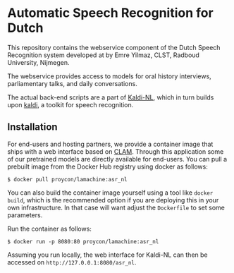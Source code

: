 # Automatic Speech Recognition for Dutch

This repository contains the webservice component of the Dutch Speech Recognition system developed at by Emre Yilmaz,
CLST, Radboud University, Nijmegen.

The webservice provides access to models for oral history interviews, parliamentary talks, and daily conversations.

The actual back-end scripts are a part of [Kaldi-NL](https://github.com/opensource-spraakherkenning-nl/Kaldi_NL), which
in turn builds upon [kaldi](http://kaldi-asr.org/), a toolkit for speech recognition.

## Installation

For end-users and hosting partners, we provide a container image that ships with a web interface based on
[CLAM](https://proycon.github.io/clam/). Through this application some of our pretrained models are directly available
for end-users. You can pull a prebuilt image from the Docker Hub registry using docker as follows:

```
$ docker pull proycon/lamachine:asr_nl
```

You can also build the container image yourself using a tool like ``docker build``, which is the recommended option if you are deploying this
in your own infrastructure. In that case will want adjust the ``Dockerfile`` to set some parameters.

Run the container as follows:

```
$ docker run -p 8080:80 proycon/lamachine:asr_nl
```

Assuming you run locally, the web interface for Kaldi-NL can then be accessed on ``http://127.0.0.1:8080/asr_nl``.

